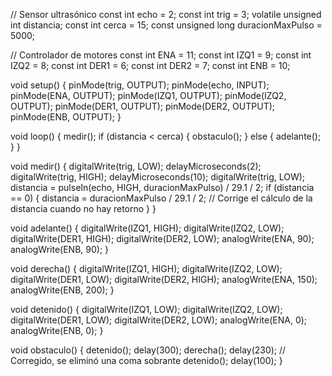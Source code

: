 // Sensor ultrasónico
const int echo = 2;
const int trig = 3;
volatile unsigned int distancia;
const int cerca = 15;
const unsigned long duracionMaxPulso = 5000;

// Controlador de motores
const int ENA = 11;
const int IZQ1 = 9;
const int IZQ2 = 8;
const int DER1 = 6;
const int DER2 = 7;
const int ENB = 10;

void setup() {
  pinMode(trig, OUTPUT);
  pinMode(echo, INPUT);
  pinMode(ENA, OUTPUT);
  pinMode(IZQ1, OUTPUT);
  pinMode(IZQ2, OUTPUT);
  pinMode(DER1, OUTPUT);
  pinMode(DER2, OUTPUT);
  pinMode(ENB, OUTPUT);
}

void loop() {
  medir();
  if (distancia < cerca) {
    obstaculo();
  } else {
    adelante();
  }
}

void medir() {
  digitalWrite(trig, LOW);
  delayMicroseconds(2);
  digitalWrite(trig, HIGH);
  delayMicroseconds(10);
  digitalWrite(trig, LOW);
  distancia = pulseIn(echo, HIGH, duracionMaxPulso) / 29.1 / 2;
  if (distancia == 0) {
    distancia = duracionMaxPulso / 29.1 / 2;  // Corrige el cálculo de la distancia cuando no hay retorno
  }
}

void adelante() {
  digitalWrite(IZQ1, HIGH);
  digitalWrite(IZQ2, LOW);
  digitalWrite(DER1, HIGH);
  digitalWrite(DER2, LOW);
  analogWrite(ENA, 90);
  analogWrite(ENB, 90);
}

void derecha() {
  digitalWrite(IZQ1, HIGH);
  digitalWrite(IZQ2, LOW);
  digitalWrite(DER1, LOW);
  digitalWrite(DER2, HIGH);
  analogWrite(ENA, 150);
  analogWrite(ENB, 200);
}

void detenido() {
  digitalWrite(IZQ1, LOW);
  digitalWrite(IZQ2, LOW);
  digitalWrite(DER1, LOW);
  digitalWrite(DER2, LOW);
  analogWrite(ENA, 0);
  analogWrite(ENB, 0);
}

void obstaculo() {
  detenido();
  delay(300);
  derecha();
  delay(230);  // Corregido, se eliminó una coma sobrante
  detenido();
  delay(100);
}

